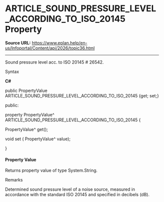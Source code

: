 # ARTICLE_SOUND_PRESSURE_LEVEL_ACCORDING_TO_ISO_20145 Property

**Source URL:** https://www.eplan.help/en-us/Infoportal/Content/api/2026/topic36.html

---

Sound pressure level acc. to ISO 20145 # 26542.

Syntax

**C#**



public PropertyValue ARTICLE_SOUND_PRESSURE_LEVEL_ACCORDING_TO_ISO_20145 {get; set;}

public:

property PropertyValue^ ARTICLE_SOUND_PRESSURE_LEVEL_ACCORDING_TO_ISO_20145 {

   PropertyValue^ get();

   void set (    PropertyValue^ value);

}


#### Property Value

Returns property value of type System.String.

Remarks

Determined sound pressure level of a noise source, measured in accordance with the standard ISO 20145 and specified in decibels (dB).

